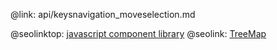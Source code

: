 @link: api/keysnavigation_moveselection.md

@seolinktop: [javascript component library](https://webix.com)
@seolink: [TreeMap](https://webix.com/widget/treemap/)